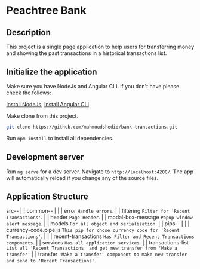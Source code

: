 # Peachtree Bank

## Description

This project is a single page application to help users for transferring money and showing the past transactions in a historical transactions list.

## Initialize the application

Make sure you have NodeJs and Angular CLI. if you don't have please check the follows:

[Install NodeJs](https://nodejs.org/en/download/), [Install Angular CLI](https://cli.angular.io/)

Make clone from this project.

```bash
git clone https://github.com/mahmoudshedid/bank-transactions.git
```

Run `npm install` to install all dependencies.

## Development server

Run `ng serve` for a dev server. Navigate to `http://localhost:4200/`. The app will automatically reload if you change any of the source files.

## Application Structure

src--
    |
    |
    common--
    |      |
    |      error  `Handle errors`.
    |
    |
    filtering `Filter for 'Recent Transactions'`.
    |
    |
    header `Page Header`.
    |
    |
    modal-box-message `Popup window alert message`.
    |
    |
    models `For all object and serialization`.
    |
    |
    pips--
    |     |
    |     currency-code.pipe.js `This pip for chose currency code for 'Recent Transactions'`.
    |
    |
    |
    recent-transactions `Has Filter and Recent Transactions components`.
    |
    |
    services `Has all application services`.
    |
    |
    transactions-list `List all 'Recent Transactions' and get new transfer from 'Make a transfer'`
    |
    |
    transfer `'Make a transfer' component to make new transfer and send to 'Recent Transactions'`.